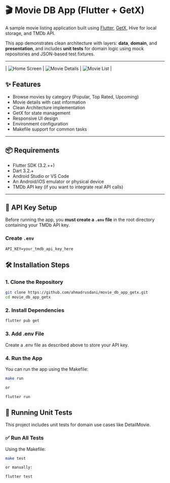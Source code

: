 # 🎬 Movie DB App (Flutter + GetX)

A sample movie listing application built using [Flutter](https://flutter.dev), [GetX](https://pub.dev/packages/get), Hive for local storage, and TMDb API.

This app demonstrates clean architecture with layers: **data**, **domain**, and **presentation**, and includes **unit tests** for domain logic using mock repositories and JSON-based test fixtures.

---

| ![Home Screen](./assets/screenshot/Screenshot_1750398509.png) | ![Movie Details](./assets/screenshot/Screenshot_1750398519.png) | ![Movie List](./assets/screenshot/Screenshot_1750398525.png) |

## ✨ Features

- Browse movies by category (Popular, Top Rated, Upcoming)
- Movie details with cast information
- Clean Architecture implementation
- GetX for state management
- Responsive UI design
- Environment configuration
- Makefile support for common tasks

---

## 📦 Requirements

- Flutter SDK (3.2.++)
- Dart 3.2.+
- Android Studio or VS Code
- An Android/iOS emulator or physical device
- TMDb API key (if you want to integrate real API calls)

---

## 🔐 API Key Setup

Before running the app, you **must create a `.env` file** in the root directory containing your TMDb API key.

### Create `.env`

```env
API_KEY=your_tmdb_api_key_here
```

## 🛠 Installation Steps

### 1. Clone the Repository

```bash
git clone https://github.com/ahmadrusdani/movie_db_app_getx.git
cd movie_db_app_getx
```

### 2. Install Dependencies

```bash
flutter pub get
```

### 3. Add .env File

Create a .env file as described above to store your API key.

### 4. Run the App

You can run the app using the Makefile:

```bash
make run

or

flutter run
```

## 🧪 Running Unit Tests

This project includes unit tests for domain use cases like DetailMovie.

### ✅ Run All Tests

Using the Makefile:

```bash
make test

or manually:

flutter test
```
